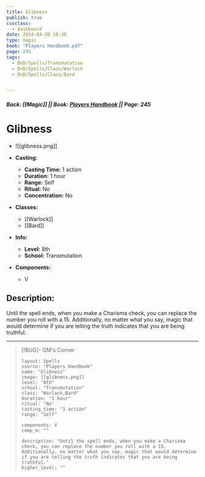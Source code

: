 ```yaml
---
title: Glibness
publish: true
cssclass:
  - dashboard
date: 2024-04-20 18:30
type: magic
book: "Players Handbook.pdf"
page: 245
tags:
  - DnD/Spells/Transmutation
  - DnD/Spells/Class/Warlock
  - DnD/Spells/Class/Bard


---
```


##### Back: [[Magic]] || Book: [Players Handbook](https://drive.google.com/drive/folders/1O5bhpYizcIT5xxAoLOuzCRht_PVS7VSG?usp=sharing) || Page: 245

# Glibness
- ![[glibness.png]]
- **Casting:**
    - **Casting Time:** 1 action
    - **Duration:** 1 hour
    - **Range:** Self
    - **Ritual:** No
    - **Concentration:** No
- **Classes:**
    - [[Warlock]]
    - [[Bard]]

- **Info:**
    - **Level:** 8th
    - **School:** Transmutation
- **Components:**
    - V


## Description:
Until the spell ends, when you make a Charisma check, you can replace the number you roll with a 15. Additionally, no matter what you say, magic that would determine if you are telling the truth indicates that you are being truthful.



---

> [!BUG]- GM's Corner
>
> ```statblock
> layout: Spells
> source: "Players Handbook"
> name: "Glibness"
> image: [[glibness.png]]
> level: "8th"
> school: "Transmutation"
> class: "Warlock,Bard"
> duration: "1 hour"
> ritual: "No"
> casting_time: "1 action"
> range: "Self"
>
> components: V
> comp_m: ""
>
> description: "Until the spell ends, when you make a Charisma check, you can replace the number you roll with a 15. Additionally, no matter what you say, magic that would determine if you are telling the truth indicates that you are being truthful."
> higher_level: ""
> ```
